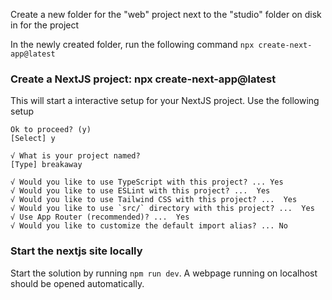 Create a new folder for the "web" project next to the "studio" folder on disk in for the project

In the newly created folder, run the following command `npx create-next-app@latest`



### Create a NextJS project: npx create-next-app@latest
This will start a interactive setup for your NextJS project. Use the following setup

```
Ok to proceed? (y) 
[Select] y

√ What is your project named? 
[Type] breakaway

√ Would you like to use TypeScript with this project? ... Yes
√ Would you like to use ESLint with this project? ...  Yes
√ Would you like to use Tailwind CSS with this project? ...  Yes
√ Would you like to use `src/` directory with this project? ...  Yes
√ Use App Router (recommended)? ...  Yes
√ Would you like to customize the default import alias? ... No 

```

### Start the nextjs site locally
Start the solution by running `npm run dev`. A webpage running on localhost should be opened automatically. 
